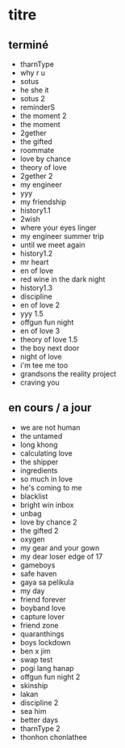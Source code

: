 # titre

## terminé
* tharnType
* why r u
* sotus
* he she it
* sotus 2
* reminderS
* the moment 2
* the moment
* 2gether
* the gifted
* roommate
* love by chance
* theory of love
* 2gether 2
* my engineer
* yyy
* my friendship
* history1.1
* 2wish
* where your eyes linger
* my engineer summer trip
* until we meet again
* history1.2
* mr heart
* en of love
* red wine in the dark night
* history1.3
* discipline
* en of love 2
* yyy 1.5
* offgun fun night
* en of love 3
* theory of love 1.5
* the boy next door
* night of love
* i'm tee me too
* grandsons the reality project
* craving you

## en cours / a jour
* we are not human
* the untamed
* long khong
* calculating love
* the shipper
* ingredients
* so much in love
* he's coming to me
* blacklist
* bright win inbox
* unbag
* love by chance 2
* the gifted 2
* oxygen
* my gear and your gown
* my dear loser edge of 17
* gameboys
* safe haven
* gaya sa pelikula
* my day
* friend forever
* boyband love
* capture lover
* friend zone
* quaranthings
* boys lockdown
* ben x jim
* swap test
* pogi lang hanap
* offgun fun night 2
* skinship
* lakan
* discipline 2
* sea him
* better days
* tharnType 2
* thonhon chonlathee


































































